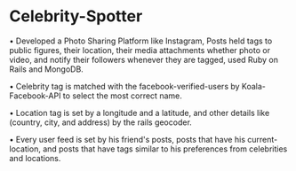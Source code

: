 # Celebrity-Spotter

• Developed a Photo Sharing Platform like Instagram, Posts held tags to public figures, their location, their media attachments whether photo or video, and notify their followers whenever they are tagged, used Ruby on Rails and MongoDB.


• Celebrity tag is matched with the facebook-verified-users by Koala-Facebook-API to select the most correct name.

• Location tag is set by a longitude and a latitude, and other details like (country, city, and address) by the rails geocoder.

• Every user feed is set by his friend's posts, posts that have his current-location, and posts that have tags similar to his preferences from celebrities and locations.

